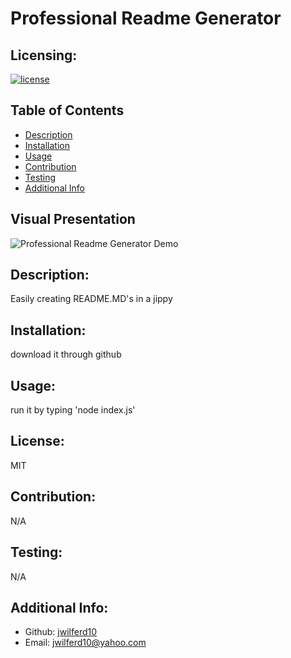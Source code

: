 # Professional Readme Generator

  ## Licensing:
  [![license](https://img.shields.io/badge/license-MIT-blue)](https://shields.io)

  ## Table of Contents 
  - [Description](#description)
  - [Installation](#installation)
  - [Usage](#usage)
  - [Contribution](#contribution)
  - [Testing](#testing)
  - [Additional Info](#additional-info)

  ## Visual Presentation
  ![Professional Readme Generator Demo](demo/readme-generator.gif)

  ## Description:
  Easily creating README.MD's in a jippy

  ## Installation:
  download it through github

  ## Usage:
  run it by typing 'node index.js'

  ## License:
  MIT

  ## Contribution:
  N/A

  ## Testing:
  N/A

  ## Additional Info:
  - Github: [jwilferd10](https://github.com/jwilferd10)
  - Email: jwilferd10@yahoo.com 

